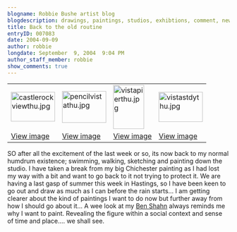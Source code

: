 ```yaml
---
blogname: Robbie Bushe artist blog
blogdescription: drawings, paintings, studios, exhibtions, comment, news as they happen to Robbie Bushe
title: Back to the old routine
entryID: 007083
date: 2004-09-09
author: robbie
longdate: September  9, 2004  9:04 PM
author_staff_member: robbie
show_comments: true
---
```


<table><tr><td><img alt="castlerockviewthu.jpg" src="http://mtengine.pumpernickle.net/mt_pages/robbiebushe/i/castlerockviewthu.jpg" width="100" height="67" /></td><td><img alt="pencilvistathu.jpg" src="http://mtengine.pumpernickle.net/mt_pages/robbiebushe/i/pencilvistathu.jpg" width="100" height="72" /></td><td><img alt="vistapierthu.jpg" src="http://mtengine.pumpernickle.net/mt_pages/robbiebushe/i/vistapierthu.jpg" width="70" height="100" /></td><td><img alt="vistastdythu.jpg" src="http://mtengine.pumpernickle.net/mt_pages/robbiebushe/i/vistastdythu.jpg" width="100" height="68" /></td></tr><tr><td><a href="http://mtengine.pumpernickle.net/mt_pages/robbiebushe/i/castlerockview.html" onclick="window.open('http://mtengine.pumpernickle.net/mt_pages/robbiebushe/i/castlerockview.html','popup','width=500,height=334,scrollbars=no,resizable=no,toolbar=no,directories=no,location=no,menubar=no,status=no,left=0,top=0'); return false">View image</a></td><td><a href="http://mtengine.pumpernickle.net/mt_pages/robbiebushe/i/pencilvista.html" onclick="window.open('http://mtengine.pumpernickle.net/mt_pages/robbiebushe/i/pencilvista.html','popup','width=500,height=362,scrollbars=no,resizable=no,toolbar=no,directories=no,location=no,menubar=no,status=no,left=0,top=0'); return false">View image</a></td><td><a href="http://mtengine.pumpernickle.net/mt_pages/robbiebushe/i/vistapier.html" onclick="window.open('http://mtengine.pumpernickle.net/mt_pages/robbiebushe/i/vistapier.html','popup','width=351,height=500,scrollbars=no,resizable=no,toolbar=no,directories=no,location=no,menubar=no,status=no,left=0,top=0'); return false">View image</a></td><td><a href="http://mtengine.pumpernickle.net/mt_pages/robbiebushe/i/vistastdy.html" onclick="window.open('http://mtengine.pumpernickle.net/mt_pages/robbiebushe/i/vistastdy.html','popup','width=500,height=341,scrollbars=no,resizable=no,toolbar=no,directories=no,location=no,menubar=no,status=no,left=0,top=0'); return false">View image</a></td></tr></table>

<p>SO after all the excitement of the last week or so, its now back to my normal humdrum existence; swimming, walking, sketching and painting down the studio. I have taken a break from my big Chichester painting as I had lost my way with a bit and want to go back to it not trying to protect it. We are having a last gasp of summer this week in Hastings, so I have been keen to go out and draw as much as I can before the rain starts&#8230; I am getting clearer about the kind of paintings  I want to do now but further away from how I should go about it&#8230; A wee look at my <a href="http://www.artnet.com/ag/fineartthumbnails.asp?aid=15370">Ben Shahn</a> always reminds me why I want to paint. Revealing the figure within a social context and sense of time and place&#8230;. we shall see.</p>


